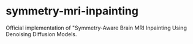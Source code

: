 # symmetry-mri-inpainting
Official implementation of "Symmetry-Aware Brain MRI Inpainting Using Denoising Diffusion Models.
